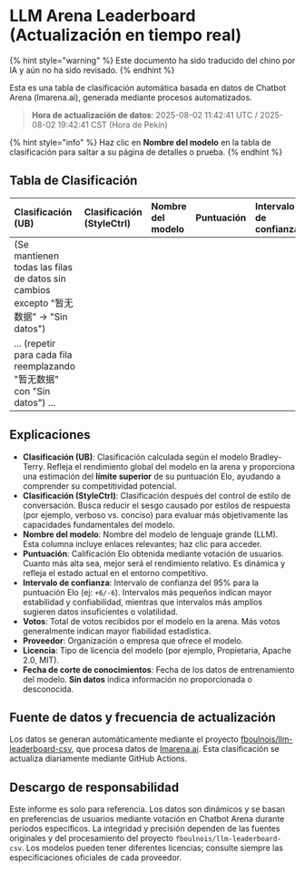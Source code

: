 # LLM Arena Leaderboard (Actualización en tiempo real)


{% hint style="warning" %}
Este documento ha sido traducido del chino por IA y aún no ha sido revisado.
{% endhint %}




Esta es una tabla de clasificación automática basada en datos de Chatbot Arena (lmarena.ai), generada mediante procesos automatizados.

> **Hora de actualización de datos**: 2025-08-02 11:42:41 UTC / 2025-08-02 19:42:41 CST (Hora de Pekín)

{% hint style="info" %}
Haz clic en **Nombre del modelo** en la tabla de clasificación para saltar a su página de detalles o prueba.
{% endhint %}

## Tabla de Clasificación

| Clasificación (UB) | Clasificación (StyleCtrl) | Nombre del modelo                                                                                                                         | Puntuación | Intervalo de confianza | Votos      | Proveedor                    | Licencia                    | Fecha de corte de conocimientos |
|:---|:---|:---|:---|:---|:---|:---|:--|:---|
| (Se mantienen todas las filas de datos sin cambios excepto "暂无数据" → "Sin datos") | | | | | | | | |
| ... (repetir para cada fila reemplazando "暂无数据" con "Sin datos") ... | |

## Explicaciones

- **Clasificación (UB)**: Clasificación calculada según el modelo Bradley-Terry. Refleja el rendimiento global del modelo en la arena y proporciona una estimación del **límite superior** de su puntuación Elo, ayudando a comprender su competitividad potencial.
- **Clasificación (StyleCtrl)**: Clasificación después del control de estilo de conversación. Busca reducir el sesgo causado por estilos de respuesta (por ejemplo, verboso vs. conciso) para evaluar más objetivamente las capacidades fundamentales del modelo.
- **Nombre del modelo**: Nombre del modelo de lenguaje grande (LLM). Esta columna incluye enlaces relevantes; haz clic para acceder.
- **Puntuación**: Calificación Elo obtenida mediante votación de usuarios. Cuanto más alta sea, mejor será el rendimiento relativo. Es dinámica y refleja el estado actual en el entorno competitivo.
- **Intervalo de confianza**: Intervalo de confianza del 95% para la puntuación Elo (ej: `+6/-6`). Intervalos más pequeños indican mayor estabilidad y confiabilidad, mientras que intervalos más amplios sugieren datos insuficientes o volatilidad.
- **Votos**: Total de votos recibidos por el modelo en la arena. Más votos generalmente indican mayor fiabilidad estadística.
- **Proveedor**: Organización o empresa que ofrece el modelo.
- **Licencia**: Tipo de licencia del modelo (por ejemplo, Propietaria, Apache 2.0, MIT).
- **Fecha de corte de conocimientos**: Fecha de los datos de entrenamiento del modelo. **Sin datos** indica información no proporcionada o desconocida.

## Fuente de datos y frecuencia de actualización

Los datos se generan automáticamente mediante el proyecto [fboulnois/llm-leaderboard-csv](https://github.com/fboulnois/llm-leaderboard-csv), que procesa datos de [lmarena.ai](https://lmarena.ai/). Esta clasificación se actualiza diariamente mediante GitHub Actions.

## Descargo de responsabilidad

Este informe es solo para referencia. Los datos son dinámicos y se basan en preferencias de usuarios mediante votación en Chatbot Arena durante períodos específicos. La integridad y precisión dependen de las fuentes originales y del procesamiento del proyecto `fboulnois/llm-leaderboard-csv`. Los modelos pueden tener diferentes licencias; consulte siempre las especificaciones oficiales de cada proveedor.